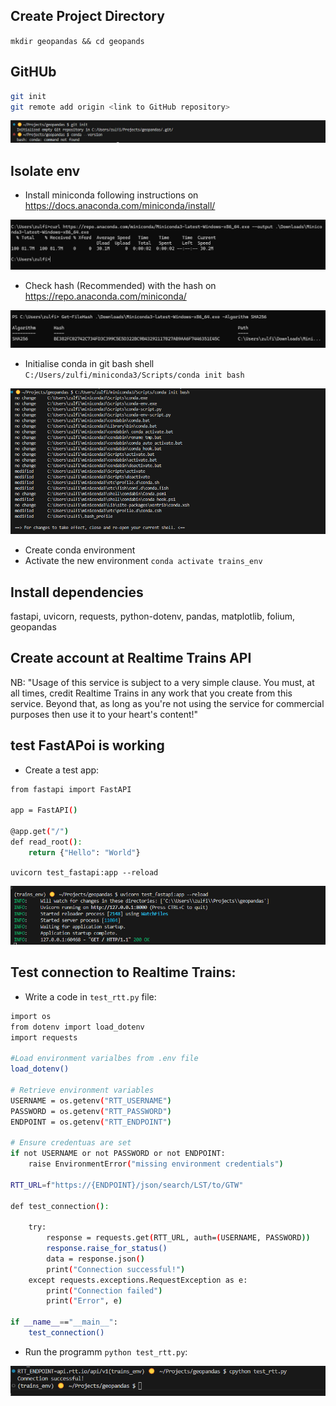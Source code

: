 ## Create Project Directory
`mkdir geopandas && cd geopands`

## GitHUb 
```bash 
git init
git remote add origin <link to GitHub repository>
```

![alt text](images/image.png)

## Isolate env

- Install miniconda following instructions on https://docs.anaconda.com/miniconda/install/

![alt text](images/image-1.png)

- Check hash (Recommended) with the hash on https://repo.anaconda.com/miniconda/ 

![alt text](images/image-2.png)

- Initialise conda in git bash shell `C:/Users/zulfi/miniconda3/Scripts/conda init bash`

![alt text](images/image-3.png)

- Create conda environment
- Activate the new environment `conda activate trains_env`

## Install dependencies 
fastapi, uvicorn, requests, python-dotenv, pandas, matplotlib, folium, geopandas

## Create account at Realtime Trains API
NB: "Usage of this service is subject to a very simple clause. You must, at all times, credit Realtime Trains in any work that you create from this service. Beyond that, as long as you're not using the service for commercial purposes then use it to your heart's content!"

## test FastAPoi is working
- Create a test app:

```bash
from fastapi import FastAPI

app = FastAPI()

@app.get("/")
def read_root():
    return {"Hello": "World"}
```    

`uvicorn test_fastapi:app --reload`

![alt text](images/image-5.png)

## Test connection to Realtime Trains:
- Write a code in `test_rtt.py` file:

```bash
import os
from dotenv import load_dotenv
import requests

#Load environment varialbes from .env file
load_dotenv()

# Retrieve environment variables 
USERNAME = os.getenv("RTT_USERNAME")
PASSWORD = os.getenv("RTT_PASSWORD")
ENDPOINT = os.getenv("RTT_ENDPOINT")

# Ensure credentuas are set
if not USERNAME or not PASSWORD or not ENDPOINT:
    raise EnvironmentError("missing environment credentials")

RTT_URL=f"https://{ENDPOINT}/json/search/LST/to/GTW"

def test_connection():
    
    try:
        response = requests.get(RTT_URL, auth=(USERNAME, PASSWORD))
        response.raise_for_status()
        data = response.json()
        print("Connection successful!")
    except requests.exceptions.RequestException as e:
        print("Connection failed")
        print("Error", e)

if __name__=="__main__":
    test_connection()
```

- Run the programm `python test_rtt.py`:

![alt text](images/image-6.png)